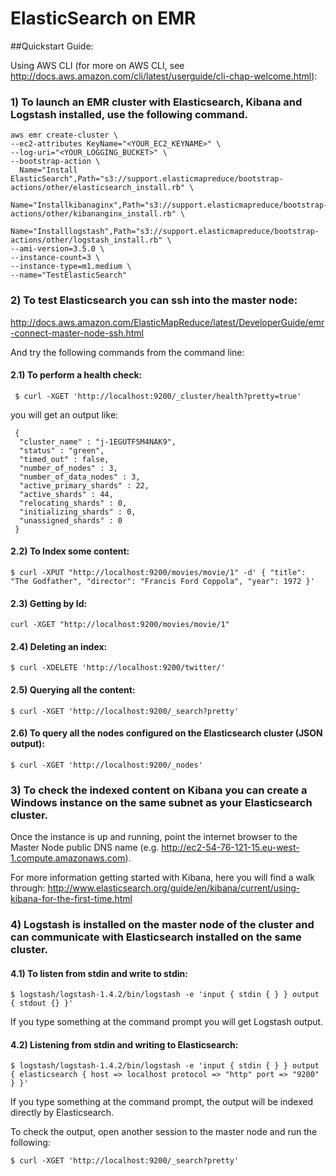 
ElasticSearch on EMR
=====================

##Quickstart Guide:

Using AWS CLI (for more on AWS CLI, see http://docs.aws.amazon.com/cli/latest/userguide/cli-chap-welcome.html):

### 1) To launch an EMR cluster with Elasticsearch, Kibana and Logstash installed, use the following command.

```
aws emr create-cluster \
--ec2-attributes KeyName="<YOUR_EC2_KEYNAME>" \
--log-uri="<YOUR_LOGGING_BUCKET>" \
--bootstrap-action \
  Name="Install ElasticSearch",Path="s3://support.elasticmapreduce/bootstrap-actions/other/elasticsearch_install.rb" \
  Name="Installkibanaginx",Path="s3://support.elasticmapreduce/bootstrap-actions/other/kibananginx_install.rb" \
  Name="Installlogstash",Path="s3://support.elasticmapreduce/bootstrap-actions/other/logstash_install.rb" \
--ami-version=3.5.0 \
--instance-count=3 \
--instance-type=m1.medium \
--name="TestElasticSearch" 
```

### 2) To test Elasticsearch you can ssh into the master node: 
http://docs.aws.amazon.com/ElasticMapReduce/latest/DeveloperGuide/emr-connect-master-node-ssh.html

And try the following commands from the command line:

#### 2.1) To perform a health check: 

```
 $ curl -XGET 'http://localhost:9200/_cluster/health?pretty=true'
```
you will get an output like:

```
 {
  "cluster_name" : "j-1EGUTF5M4NAK9",
  "status" : "green",
  "timed_out" : false,
  "number_of_nodes" : 3,
  "number_of_data_nodes" : 3,
  "active_primary_shards" : 22,
  "active_shards" : 44,
  "relocating_shards" : 0,
  "initializing_shards" : 0,
  "unassigned_shards" : 0
 }
```

#### 2.2) To Index some content: 

```
$ curl -XPUT "http://localhost:9200/movies/movie/1" -d' { "title": "The Godfather", "director": "Francis Ford Coppola", "year": 1972 }'
```

#### 2.3) Getting by Id: 

```
curl -XGET "http://localhost:9200/movies/movie/1"
```

#### 2.4) Deleting an index:

```
$ curl -XDELETE 'http://localhost:9200/twitter/'
```

#### 2.5) Querying all the content: 

```
$ curl -XGET 'http://localhost:9200/_search?pretty'
```

#### 2.6) To query all the nodes configured on the Elasticsearch cluster (JSON output):

```
$ curl -XGET 'http://localhost:9200/_nodes'
```

### 3) To check the indexed content on Kibana you can create a Windows instance on the same subnet as your Elasticsearch cluster. 

Once the instance is up and running, point the internet browser to the Master Node public DNS name (e.g. http://ec2-54-76-121-15.eu-west-1.compute.amazonaws.com).

For more information getting started with Kibana, here you will find a walk through: http://www.elasticsearch.org/guide/en/kibana/current/using-kibana-for-the-first-time.html

### 4) Logstash is installed on the master node of the cluster and can communicate with Elasticsearch installed on the same cluster.

#### 4.1)  To listen from stdin and write to stdin:

```
$ logstash/logstash-1.4.2/bin/logstash -e 'input { stdin { } } output { stdout {} }'
```
If you type something at the command prompt you will get Logstash output.


#### 4.2) Listening from stdin and writing to Elasticsearch:

```
$ logstash/logstash-1.4.2/bin/logstash -e 'input { stdin { } } output { elasticsearch { host => localhost protocol => "http" port => "9200" } }'
```
If you type something at the command prompt, the output will be indexed directly by Elasticsearch.

To check the output, open another session to the master node and run the following:

```
$ curl -XGET 'http://localhost:9200/_search?pretty'
```
